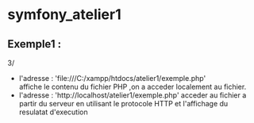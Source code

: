 # symfony_atelier1

## Exemple1 :
3/
- l'adresse : 'file:///C:/xampp/htdocs/atelier1/exemple.php'  
affiche le contenu du fichier PHP ,on a acceder localement au fichier.
- l'adresse : 'http://localhost/atelier1/exemple.php'
acceder au fichier a partir du serveur en utilisant le protocole HTTP et l'affichage du resulatat d'execution 



